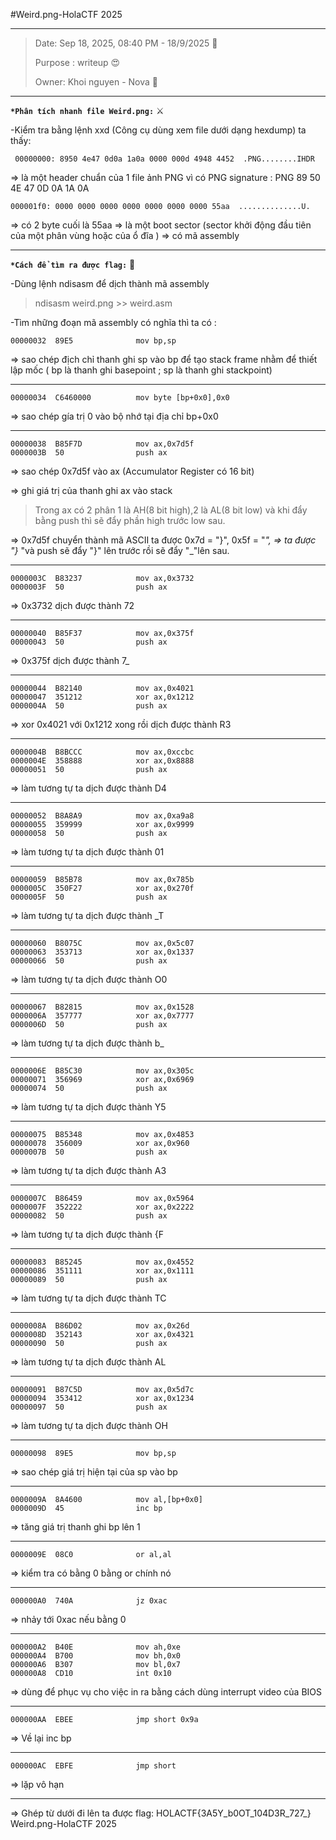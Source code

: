 
#Weird.png-HolaCTF 2025

---
> Date: Sep 18, 2025, 08:40 PM - 18/9/2025 :beaver: 
> 
> Purpose : writeup  :heart_eyes: 
> 
> Owner: Khoi nguyen - Nova :dragon_face: 

---
**`*Phân tích nhanh file Weird.png:`** :crossed_swords: 

-Kiểm tra bằng lệnh xxd (Công cụ dùng xem file dưới dạng hexdump) ta thấy:

` 00000000: 8950 4e47 0d0a 1a0a 0000 000d 4948 4452  .PNG........IHDR`

=> là một header chuẩn của 1 file ảnh PNG vì có PNG signature : PNG 89 50 4E 47 0D 0A 1A 0A

`000001f0: 0000 0000 0000 0000 0000 0000 0000 55aa  ..............U.`

=> có 2 byte cuối là 55aa => là một boot sector (sector khởi động đầu tiên của một phân vùng hoặc của ổ đĩa ) => có mã assembly


---

**`*Cách để tìm ra được flag:`** :lady_beetle: 

-Dùng lệnh ndisasm để dịch thành mã assembly 

>  ndisasm weird.png >> weird.asm
> 
-Tìm những đoạn mã assembly có nghĩa thì ta có :

```
00000032  89E5              mov bp,sp
```

=> sao chép địch chỉ thanh ghi sp vào bp để tạo stack frame nhằm để thiết lập mốc
( bp là thanh ghi basepoint ; sp là thanh ghi stackpoint)

---
```
00000034  C6460000          mov byte [bp+0x0],0x0
```

=> sao chép gía trị 0 vào bộ nhớ tại địa chỉ bp+0x0

---
```
00000038  B85F7D            mov ax,0x7d5f
0000003B  50                push ax
```

=> sao chép 0x7d5f vào ax (Accumulator Register có 16 bit)

=> ghi giá trị của thanh ghi ax vào stack
> Trong ax có 2 phân 1 là AH(8 bit high),2 là AL(8 bit low) và khi đẩy bằng push thì sẽ đẩy phần high trước low sau.

=> 0x7d5f chuyển thành mã ASCII ta được 0x7d = "}", 0x5f = "_", => ta được "}_ "và push sẽ đẩy "}" lên trước rồi sẽ đẩy "_"lên sau.

---
```
0000003C  B83237            mov ax,0x3732
0000003F  50                push ax
```

=> 0x3732 dịch được thành 72

---
```
00000040  B85F37            mov ax,0x375f
00000043  50                push ax
```
=> 0x375f dịch được thành 7_

---
```
00000044  B82140            mov ax,0x4021
00000047  351212            xor ax,0x1212
0000004A  50                push ax
```

=> xor 0x4021 với 0x1212 xong rồi dịch được thành R3

---
```
0000004B  B8BCCC            mov ax,0xccbc
0000004E  358888            xor ax,0x8888
00000051  50                push ax
```
=> làm tương tự ta dịch được thành D4

---
```
00000052  B8A8A9            mov ax,0xa9a8
00000055  359999            xor ax,0x9999
00000058  50                push ax
```

=> làm tương tự ta dịch được thành 01

---
```
00000059  B85B78            mov ax,0x785b
0000005C  350F27            xor ax,0x270f
0000005F  50                push ax
```

=> làm tương tự ta dịch được thành _T

---
```
00000060  B8075C            mov ax,0x5c07
00000063  353713            xor ax,0x1337
00000066  50                push ax
```

=> làm tương tự ta dịch được thành O0

---
```
00000067  B82815            mov ax,0x1528
0000006A  357777            xor ax,0x7777
0000006D  50                push ax
```

=> làm tương tự ta dịch được thành b_

---
```
0000006E  B85C30            mov ax,0x305c
00000071  356969            xor ax,0x6969
00000074  50                push ax
```

=> làm tương tự ta dịch được thành Y5

---
```
00000075  B85348            mov ax,0x4853
00000078  356009            xor ax,0x960
0000007B  50                push ax
```

=> làm tương tự ta dịch được thành A3

---
```
0000007C  B86459            mov ax,0x5964
0000007F  352222            xor ax,0x2222
00000082  50                push ax
```

=> làm tương tự ta dịch được thành {F

---
```
00000083  B85245            mov ax,0x4552
00000086  351111            xor ax,0x1111
00000089  50                push ax
```

=> làm tương tự ta dịch được thành TC

---
```
0000008A  B86D02            mov ax,0x26d
0000008D  352143            xor ax,0x4321
00000090  50                push ax
```

=> làm tương tự ta dịch được thành AL

---
```
00000091  B87C5D            mov ax,0x5d7c
00000094  353412            xor ax,0x1234
00000097  50                push ax
```

=> làm tương tự ta dịch được thành OH

---
```
00000098  89E5              mov bp,sp
```

=> sao chép giá trị hiện tại của sp vào bp

---
```
0000009A  8A4600            mov al,[bp+0x0]
0000009D  45                inc bp
```

=> tăng giá trị thanh ghi bp lên 1

---
```
0000009E  08C0              or al,al
```

=> kiểm tra có bằng 0 bằng or chính nó 

---
```
000000A0  740A              jz 0xac
```

=> nhảy tới 0xac nếu bằng 0

---
```
000000A2  B40E              mov ah,0xe
000000A4  B700              mov bh,0x0
000000A6  B307              mov bl,0x7
000000A8  CD10              int 0x10
```
=> dùng để phục vụ cho việc in ra bằng cách dùng interrupt  video của BIOS

---
```
000000AA  EBEE              jmp short 0x9a
```

=> Về lại inc bp

---
```
000000AC  EBFE              jmp short 
```

=> lặp vô hạn

---

=> Ghép từ dưới đi lên ta được flag: HOLACTF{3A5Y_b0OT_104D3R_727_}
Weird.png-HolaCTF 2025
